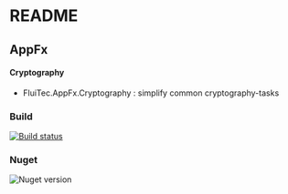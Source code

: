 # README #

## AppFx ##

#### Cryptography ####
* FluiTec.AppFx.Cryptography : simplify common cryptography-tasks

### Build ###
[![Build status](https://ci.appveyor.com/api/projects/status/w71utwsmc4547uct?svg=true)](https://ci.appveyor.com/project/IInvocation/fluitec-appfx-cryptography)

### Nuget ###

![Nuget version](https://img.shields.io/nuget/v/FluiTec.AppFx.Cryptography.svg)
